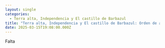 ```yaml
---
layout: single
categories:
  - Terra alta, Independencia y El castillo de Barbazul
title: "Terra alta, Independencia y El castillo de Barbazul: Orden de análisis"
date: 2025-03-15T19:08:00.000Z
---
```

Falta